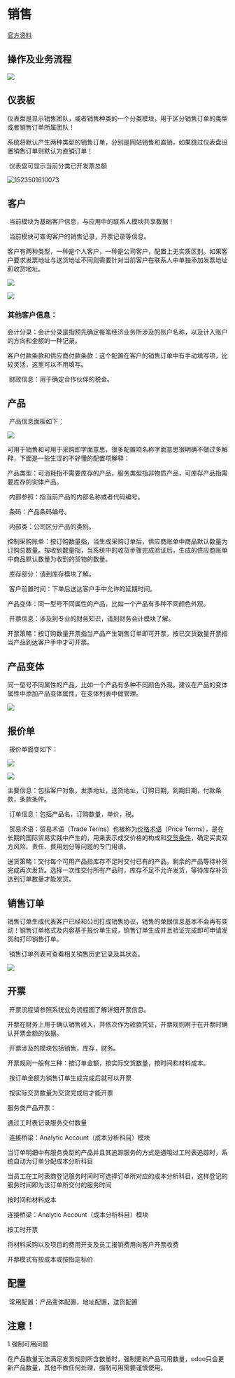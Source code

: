 # 销售

[官方资料](https://cdn.openerp.hk/sale)

## 操作及业务流程

![](./assets/ODOO销售操作流程.png)





## 仪表板

​	仪表盘是显示销售团队，或者销售种类的一个分类模块，用于区分销售订单的类型或者销售订单所属团队！

​	系统将默认产生两种类型的销售订单，分别是网站销售和直销，如果跳过仪表盘设置销售订单则默认为直销订单！

​	仪表盘可显示当前分类已开发票总额

![1523501610073](./assets/仪表盘.png)



## 客户

​	当前模块为基础客户信息，与应用中的联系人模块共享数据！

​	当前模块可查询客户的销售记录，开票记录等信息。

​	客户有两种类型，一种是个人客户，一种是公司客户，配置上无实质区别。如果客户要求发票地址与送货地址不同则需要针对当前客户在联系人中单独添加发票地址和收货地址。

![](./assets/客户信息_发票地址收货地址配置.png)

![](./assets/客户信息_联系人类型.png)



### 其他客户信息：

​	会计分录：会计分录是指预先确定每笔经济业务所涉及的账户名称，以及计入账户的方向和金额的一种记录。

​	客户付款条款和供应商付款条款：这个配置在客户的销售订单中有手动填写项，比较灵活，这里可以不用填写。

​	财政信息：用于确定合作伙伴的税金。



## 产品

​	产品信息面板如下：

![](./assets/产品填写.png)

​	可用于销售和可用于采购即字面意思，很多配置项名称字面意思很明确不做过多解释，下面是一些生涩的不好懂的配置项解释：

​	产品类型：可消耗指不需要库存的产品，服务类型指非物质产品，可库存产品指需要库存的实体产品。

​	内部参照：指当前产品的内部名称或者代码编号。

​	条码：产品条码编号。

​	内部类：公司区分产品的类别。

​	控制采购账单：按订购数量指，当生成采购订单后，供应商账单中商品默认数量为订购总数量。按收到数量指，当系统中的收货步骤完成验证后，生成的供应商账单中商品默认数量为收到的货物的数量。

​	库存部分：请到库存模块了解。

​	客户前置时间：下单后送达客户手中允许的延期时间。

​	产品变体：同一型号不同属性的产品，比如一个产品有多种不同颜色外观。

​	开票信息：涉及到专业的财务知识，请到财务会计模块了解。

​	开票策略：按订购数量开票指当产品产生销售订单即可开票，按已交货数量开票指当产品到达客户手中才可开票。



## 产品变体

​	同一型号不同属性的产品，比如一个产品有多种不同颜色外观。建议在产品的变体属性中添加产品变体属性，在变体列表中做管理。

![](./assets/变体.png)	



## 报价单

​	报价单面变如下：

![](./assets/报价单.png)	

![](./assets/报价单其他信息.png)

​	主要信息：包括客户对象，发票地址，送货地址，订购日期，到期日期，付款条款，条款条件。

​	订单信息：包括产品名，订购数量，单价，税。

​	贸易术语：贸易术语（Trade Terms）也被称为[价格术语](https://baike.baidu.com/item/%E4%BB%B7%E6%A0%BC%E6%9C%AF%E8%AF%AD)（Price Terms），是在长期的国际贸易实践中产生的，用来表示成交价格的构成和[交货条件](https://baike.baidu.com/item/%E4%BA%A4%E8%B4%A7%E6%9D%A1%E4%BB%B6)，确定买卖双方风险、责任、费用划分等问题的专门用语。

​	送货策略：交付每个可用产品指库存不足时交付已有的产品，剩余的产品等待补货完成再次发货。选择一次性交付所有产品时，库存不足不允许发货，等待库存补货达到订单数量才能发货。			



## 销售订单

​	销售订单生成代表客户已经和公司打成销售协议，销售的单据信息基本不会再有变动！销售订单格式及内容基于报价单生成，销售订单生成并且验证完成即可申请发货和打印销售订单。

​	销售订单列表可查看相关销售历史记录及其状态。

![](./assets/销售订单列表信息.png)



## 开票

​	开票流程请参照系统业务流程图了解详细开票信息。

​	开票在财务上用于确认销售收入，并依次作为收款凭证，开票规则用于在开票时确认开票金额的依据。

​	开票涉及的模块包括销售，库存，财务。	

​	开票规则一般有三种：按订单金额，按实际交货数量，按时间和材料成本。

​	按订单金额为销售订单生成完成后就可以开票

​	按实际交货数量为交货完成后才能开票



服务类产品开票：

通过工时表记录服务交付数量

​	连接桥梁：Analytic Account（成本分析科目）模块

​	当订单明细中有服务类型的产品并且其追踪服务的方式是通哦过工时表追踪时，系统自动为订单分配成本分析科目

​	当员工在工时表商登记服务时间时可选择订单所对应的成本分析科目，这样登记的服务时间即为该订单所交付的服务时间



按时间和材料成本

连接桥梁：Analytic Account（成本分析科目）模块

按工时开票

将材料采购以及项目的费用开支及员工报销费用向客户开票收费

开票模式有按成本或按指定标价



## 配置

​	常用配置：产品变体配置，地址配置，送货配置

## 注意！

1.强制可用问题

​	在产品数量无法满足发货规则所含数量时，强制更新产品可用数量，odoo只会更新产品数量，其他不做任何处理，强制可用需要谨慎使用。

